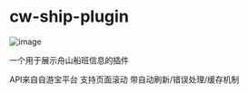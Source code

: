 # cw-ship-plugin

![image](https://github.com/user-attachments/assets/5a7acb46-068c-41f9-ac23-bad440a1b31c)

一个用于展示舟山船班信息的插件

API来自自游宝平台 支持页面滚动 带自动刷新/错误处理/缓存机制
